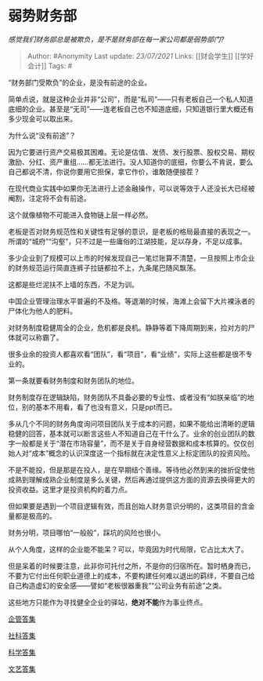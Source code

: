 # 弱势财务部
*感觉我们财务部总是被欺负，是不是财务部在每一家公司都是弱势部门?*

> Author: #Anonymity
> Last update: *23/07/2021*
> Links: [[财会学生]] [[学好会计]]
> Tags:  #

“财务部门受欺负”的企业，是没有前途的企业。

简单点说，就是这种企业并非“公司”，而是“私司”——只有老板自己一个私人知道底细的企业。甚至是“无司”——连老板自己也不知道底细，只知道银行里大概还有多少现金可以取出来。

为什么说“没有前途”？

因为它要进行资产交易极其困难。无论是估值、发债、发行股票、股权交易、期权激励、分红、资产重组……都无法进行。没人知道你的底细，你要么不肯说，要么自己都说不清，你说你要用它担保，拿它作价，谁敢随便接茬？

在现代商业实践中如果你无法进行上述金融操作，可以说等效于人还没长大已经被阉割，注定将不会有前途。

这个就像植物不可能进入食物链上层一样必然。

老板是否对财务规范性和关键性有足够的意识，是老板的格局最直接的表现之一。所谓的“城府”“沟壑”，只不过是一些庸俗的江湖技能，足以存身，不足以成事。

多少企业到了规模可以上市的时候发现自己一笔烂账算不清楚，一旦按照上市企业的财务规范运行简直连裤子拉链都拉不上，九条尾巴随风飘荡。

这都是些烂泥扶不上墙的东西，不足为训。

中国企业管理治理水平普遍的不及格。等退潮的时候，海滩上会留下大片裸泳者的尸体化为他人的肥料。

对财务制度稳健周全的企业，危机都是良机。静静等着下降周期到来，捡对方的尸体就可以称霸了。

很多业余的投资人都喜欢看“团队”，看“项目”，看“业绩”，实际上这些都是很不专业的。

第一条就要看财务制度和财务团队的地位。

财务制度存在逻辑缺陷，财务团队不具备必要的专业性、或者没有“如朕亲临”的地位，别的基本不用看，看了也没有意义，只是ppt而已。

多从几个不同的财务角度询问项目团队关于成本的问题，如果不能给出清晰的逻辑稳健的回答，基本就可以断言这些人不知道自己在干什么了。业余的创业团队的数字一般都是关于“潜在市场容量”，而不是关于自身经营数据和成本核算的。仅仅创始人对“成本”概念的认识深度这一个指标就在决定性意义上标定团队的投资风险。

不是不能投，但是那是在投人，是在早期结个善缘。等待他必然到来的挫折促使他成熟到理解成熟企业制度是多么关键，然后再通过提供这方面的资源去换得更大的投资收益。这里才是投资机构的着力点。

但如果要是遇到一个项目逻辑有效，而且创始人财务意识分明的，这类项目的含金量都是极高的。

财务分明，项目哪怕“一般般”，踩坑的风险也很小。

从个人角度，这样的企业能不能呆？可以，毕竟因为时代局限，它占比太大了。

但是呆着的时候要注意，此非你可托付之所，不是你的归宿所在。暂时栖身而已，不要为它付出任何职业道德上的成本，不要构建任何难以退出的羁绊，不要自己给自己构造虚幻的安全感——譬如“老板很器重我”“公司业务有前途”之类。

这些地方只能作为寻找健全企业的驿站，**绝对不能**作为事业终点。

[企管答集](https://zhihu.com/collection/378738376)

[社科答集](https://zhihu.com/collection/304176992)

[科学答集](https://zhihu.com/collection/304168613)

[文艺答集](https://zhihu.com/collection/304177043)


